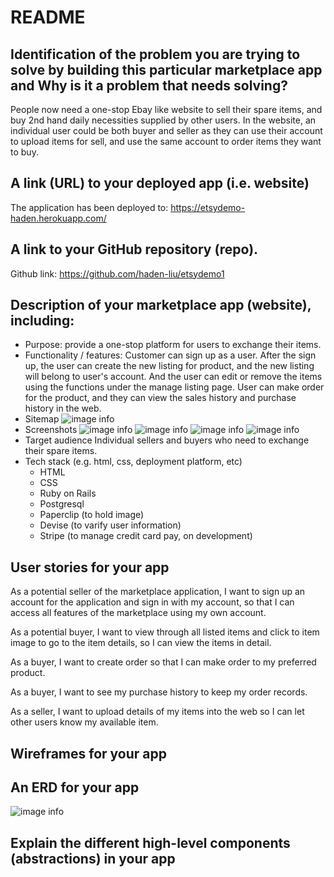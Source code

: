 # README

## Identification of the problem you are trying to solve by building this particular marketplace app and Why is it a problem that needs solving?

People now need a one-stop Ebay like website to sell their spare items, and buy 2nd hand daily necessities supplied by other users. In the website, an individual user could be both buyer and seller as they can use their account to upload items for sell, and use the same account to order items they want to buy.

## A link (URL) to your deployed app (i.e. website)

The application has been deployed to: https://etsydemo-haden.herokuapp.com/

## A link to your GitHub repository (repo).

Github link: https://github.com/haden-liu/etsydemo1

## Description of your marketplace app (website), including:

- Purpose:
  provide a one-stop platform for users to exchange their items.
- Functionality / features:
  Customer can sign up as a user. After the sign up, the user can create the new listing for product, and the new listing will belong to user's account. And the user can edit or remove the items using the functions under the manage listing page. User can make order for the product, and they can view the sales history and purchase history in the web.
- Sitemap
  ![image info](./images/sitemap.JPG)
- Screenshots
  ![image info](./images/screenshot1.JPG)
  ![image info](./images/screenshot2.JPG)
  ![image info](./images/screenshot3.JPG)
  ![image info](./images/screenshot4.JPG)
- Target audience
  Individual sellers and buyers who need to exchange their spare items.
- Tech stack (e.g. html, css, deployment platform, etc)
  - HTML
  - CSS
  - Ruby on Rails
  - Postgresql
  - Paperclip (to hold image)
  - Devise (to varify user information)
  - Stripe (to manage credit card pay, on development)

## User stories for your app

As a potential seller of the marketplace application, I want to sign up an account for the application and sign in with my account, so that I can access all features of the marketplace using my own account.

As a potential buyer, I want to view through all listed items and click to item image to go to the item details, so I can view the items in detail.

As a buyer, I want to create order so that I can make order to my preferred product.

As a buyer, I want to see my purchase history to keep my order records.

As a seller, I want to upload details of my items into the web so I can let other users know my available item.

## Wireframes for your app

## An ERD for your app

![image info](./images/ERD.JPG)

## Explain the different high-level components (abstractions) in your app
